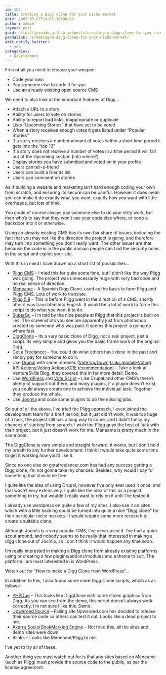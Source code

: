 ```yaml
---
id: 102
title: Creating a Digg clone for your niche market
date: 2007-03-07T18:05:38+00:00
author: admin
layout: post
guid: http://jpswade.github.io/posts/creating-a-digg-clone-for-your-niche-market
permalink: /creating-a-digg-clone-for-your-niche-market/
aktt_notify_twitter:
  - yes
categories:
  - Development
---
```

<p class="lead">
  First of all you need to choose your weapon:
</p>

  * Code your own
  * Pay someone else to code it for you
  * Use an already existing open source CMS

<!--more-->We need to also look at the important features of Digg&#8230;

  * Attach a URL to a story
  * Ability for users to vote on stories
  * Ability to report bad links, inappropriate or duplicate
  * Lists &#8220;Upcoming Stories&#8221; that have yet to be voted
  * When a story receives enough votes it gets listed under &#8220;Popular Stories&#8221;
  * If a story receives a number amount of votes within a short time period it gets into the &#8220;top 10&#8221;
  * If a story does not receive a number of votes in a time period it will fall out of the Upcoming section [into where?]
  * Display stories you have submitted and voted on in your profile
  * Users can tell-a-friend
  * Users can build a friends list
  * Users can comment on stories

As if building a website and marketing isn&#8217;t hard enough coding your own from scratch, and ensuring its secure can be painful. However it does mean you can make it do exactly what you want, exactly how you want with little overheads, but lots of time.

You could of course always pay someone else to do your dirty work, but then who&#8217;s to say that they won&#8217;t use your code else where, or code a backdoor into it or otherwise.

Using an already existing CMS has its own fair share of issues, including the fact that you may not like the direction the project is going, and therefore may turn into something you don&#8217;t really want. The other issues are that because the code is in the public domain people can find the security holes in the script and exploit your site.

With this in mind I have drawn up a short list of possibilities&#8230;

  * [Pligg CMS](http://www.pligg.com/) &#8211; I tried this for quite some time, but I didn&#8217;t like the way Pligg was going. The project was unnecessarily huge with very bad code and no real sense of direction.
  * [Meneame](http://meneame.net/) &#8211; A Spanish Digg Clone, used as the basis to form Pligg and Pligg CMS. Lots of work to translate.
  * [Pligg 5.8](http://sourceforge.net/project/showfiles.php?group_id=155634) &#8211; This is before Pligg went in the direction of a CMS, shortly after it was translated into English. It would be a lot of work to force this script to do what you want it to do.
  * [SuperGu](http://www.supergu.com/) &#8211; I&#8217;m told by the nice people at Pligg that this project is built on lies. The screenshots you see are apparently just from photoshop created by someone who was paid. It seems this project is going no where fast.
  * [DiggClone](http://web.archive.org/web/20090126111938/http://talkingpixels.org:80/diggclone/index.php) &#8211; Its a very basic clone of Digg, not a real project, just a script. Its very simple and gives you the basic frame work of the original Digg.
  * [Get a Freelancer](http://www.getafreelancer.com/projects/PHP-Java/digg-clone-needed.html) &#8211; You could do what others have done in the past and simply pay for someone to do it.
  * Use [Drupal](http://drupal.org/project/Drupal+project) with some modules ([Vote Up/Down](http://drupal.org/project/vote_up_down);<a href="http://drupal.org/project/links" target="_blank">Links module</a>;[Voting API](http://drupal.org/project/votingapi);<a href="http://drupal.org/project/actions" target="_blank">Actions</a>;[Voting Actions](http://drupal.org/project/cre);[CRE recommendation](http://drupal.org/project/cre)) &#8211; Take a look at VentureSkills Blog, they covered this in far more detail. Demo.
  * Use [WordPress](http://wordpress.org/download/) and [Vote Script](http://www.lesterchan.net/others/downloads.php?id=20) &#8211; Like Drupal and other CMS&#8217;s there&#8217;s plenty of support out there, and many plugins, if a plugin doesn&#8217;t exist, you could always create one to achieve the individual task. Together they produce the whole.
  * Use [Joomla](http://www.joomla.org/) and code some plugins to do the missing jobs.

So out of all the above, I&#8217;ve tried the Pligg approach, I even joined the development team for a breif period, but it just didn&#8217;t work, it was too huge of a task, the project still has a long way to come, and I didn&#8217;t fancy my chances of starting from scratch. I wish the Pligg guys the best of luck with their project, but it just doesn&#8217;t work for me. Meneame is pretty much in the same boat.

The DiggClone is very simple and straight forward, it works, but I don&#8217;t hold my breath to any further development. I think it would take quite some time to get it working how you&#8217;d like it.

Since no one else on getafreelancer.com has had any success getting a Digg clone, I&#8217;m not gonna take my chances. Besides, why would I pay for something that should be free.

I quite like the idea of using Drupal, however I&#8217;ve only ever used it once, and that wasn&#8217;t very extensively. I quite like the idea of this as a project, something to try, but wouldn&#8217;t really want to rely on it until I&#8217;ve tested it.

I already use wordpress on quite a few of my sites. I also use it on sites which with a little hacking could be turned into quite a nice &#8220;Digg clone&#8221; for their particular niche markets. It would require some more research to create a suitable clone.

Although Joomla is a very popular CMS, I&#8217;ve never used it. I&#8217;ve had a quick scout around, and nobody seems to be really that interested in making a digg clone out of Joomla, so I don&#8217;t think it would happen any time soon.

I&#8217;m really interested in making a Digg clone from already existing platforms using or creating a few plugins/addons/modules and a theme to suit. The platform I am most interested in is WordPress.

Watch out for &#8220;How to make a Digg Clone from WordPress&#8221;&#8230;

In addition to this, I also found some more Digg Clone scripts, which as as follows:

  * [PHPDug](http://www.kubelabs.com/phpdugg.php) &#8211; This looks like DiggClone with some stolen graphics from Digg. As you can see from the demo, this script doesn&#8217;t always work correctly. I&#8217;m not sure I like this. Demo.
  * [Upwarded Source](http://blog.outer-court.com/archive/2006-03-21-n80.html) &#8211; Failing site Upwarded.com has decided to release their source code so others can test it out. Looks like a dead project to me.
  * [Akarru Social BookMarking Engine](http://sourceforge.net/projects/akarru) &#8211; Not tried this, all the sites and demo sites were down.
  * Blinkk &#8211; Looks like Meneame/Pligg to me.

I&#8217;ve yet to try all of these.

Another thing you must watch out for is that any sites based on Meneame (such as Pligg) must provide the source code to the public, as per the license agreement.